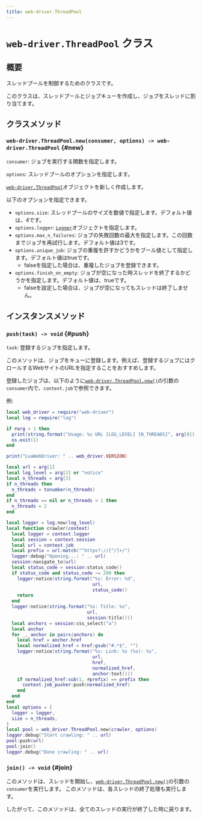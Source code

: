 ```yaml
---
title: web-driver.ThreadPool
---
```


# `web-driver.ThreadPool` クラス

## 概要

スレッドプールを制御するためのクラスです。

このクラスは、スレッドプールとジョブキューを作成し、ジョブをスレッドに割り当てます。

## クラスメソッド

### `web-driver.ThreadPool.new(consumer, options) -> web-driver.ThreadPool` {#new}

`consumer`: ジョブを実行する関数を指定します。

`options`: スレッドプールのオプションを指定します。

[`web-driver.ThreadPool`][thread-pool]オブジェクトを新しく作成します。

以下のオプションを指定できます。

* `options.size`: スレッドプールのサイズを数値で指定します。デフォルト値は、4です。
* `options.logger`: [`Logger`][logger]オブジェクトを指定します。
* `options.max_n_failures`: ジョブの失敗回数の最大を指定します。この回数までジョブを再試行します。デフォルト値は3です。
* `options.unique_job`: ジョブの重複を許すかどうかをブール値として指定します。デフォルト値はtrueです。
  * falseを指定した場合は、重複したジョブを登録できます。
* `options.finish_on_empty`: ジョブが空になった時スレッドを終了するかどうかを指定します。デフォルト値は、trueです。
  * falseを設定した場合は、ジョブが空になってもスレッドは終了しません。

## インスタンスメソッド

### `push(task) -> void` {#push}

`task`: 登録するジョブを指定します。

このメソッドは、ジョブをキューに登録します。例えば、登録するジョブにはクロールするWebサイトのURLを指定することをおすすめします。

登録したジョブは、以下のように[`web-driver.ThreadPool.new()`][thread-pool-new]の引数の`consumer`内で、`context.job`で参照できます。

例:

```lua
local web_driver = require("web-driver")
local log = require("log")

if #arg < 1 then
  print(string.format("Usage: %s URL [LOG_LEVEL] [N_THREADS]", arg[0]))
  os.exit(1)
end

print("LuaWebDriver: " .. web_driver.VERSION)

local url = arg[1]
local log_level = arg[2] or "notice"
local n_threads = arg[3]
if n_threads then
  n_threads = tonumber(n_threads)
end
if n_threads == nil or n_threads < 1 then
  n_threads = 2
end

local logger = log.new(log_level)
local function crawler(context)
  local logger = context.logger
  local session = context.session
  local url = context.job
  local prefix = url:match("^https?://[^/]+/")
  logger:debug("Opening...: " .. url)
  session:navigate_to(url)
  local status_code = session:status_code()
  if status_code and status_code ~= 200 then
    logger:notice(string.format("%s: Error: %d",
                                url,
                                status_code))
    return
  end
  logger:notice(string.format("%s: Title: %s",
                              url,
                              session:title()))
  local anchors = session:css_select("a")
  local anchor
  for _, anchor in pairs(anchors) do
    local href = anchor.href
    local normalized_href = href:gsub("#.*$", "")
    logger:notice(string.format("%s: Link: %s (%s): %s",
                                url,
                                href,
                                normalized_href,
                                anchor:text()))
    if normalized_href:sub(1, #prefix) == prefix then
      context.job_pusher:push(normalized_href)
    end
  end
end
local options = {
  logger = logger,
  size = n_threads,
}
local pool = web_driver.ThreadPool.new(crawler, options)
logger.debug("Start crawling: " .. url)
pool:push(url)
pool:join()
logger.debug("Done crawling: " .. url)
```

### `join() -> void` {#join}

このメソッドは、スレッドを開始し、[`web-driver.ThreadPool.new()`][thread-pool-new]の引数の`consumer`を実行します。
このメソッドは、各スレッドの終了処理も実行します。

したがって、このメソッドは、全てのスレッドの実行が終了した時に戻ります。


[thread-pool]: thread-pool.html

[thread-pool-new]: thread-pool.html#new

[logger]: ../tutorial/#logger

[session-delete]: session.html#delete

